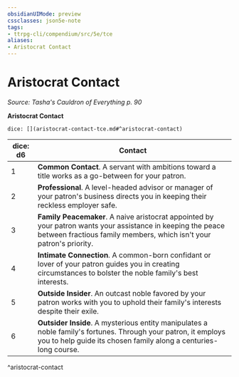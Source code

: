 ```yaml
---
obsidianUIMode: preview
cssclasses: json5e-note
tags:
- ttrpg-cli/compendium/src/5e/tce
aliases:
- Aristocrat Contact
---
```

# Aristocrat Contact
*Source: Tasha's Cauldron of Everything p. 90* 

**Aristocrat Contact**

`dice: [](aristocrat-contact-tce.md#^aristocrat-contact)`

| dice: d6 | Contact |
|----------|---------|
| 1 | **Common Contact**. A servant with ambitions toward a title works as a go-between for your patron. |
| 2 | **Professional**. A level-headed advisor or manager of your patron's business directs you in keeping their reckless employer safe. |
| 3 | **Family Peacemaker**. A naive aristocrat appointed by your patron wants your assistance in keeping the peace between fractious family members, which isn't your patron's priority. |
| 4 | **Intimate Connection**. A common-born confidant or lover of your patron guides you in creating circumstances to bolster the noble family's best interests. |
| 5 | **Outside Insider**. An outcast noble favored by your patron works with you to uphold their family's interests despite their exile. |
| 6 | **Outsider Inside**. A mysterious entity manipulates a noble family's fortunes. Through your patron, it employs you to help guide its chosen family along a centuries-long course. |
^aristocrat-contact